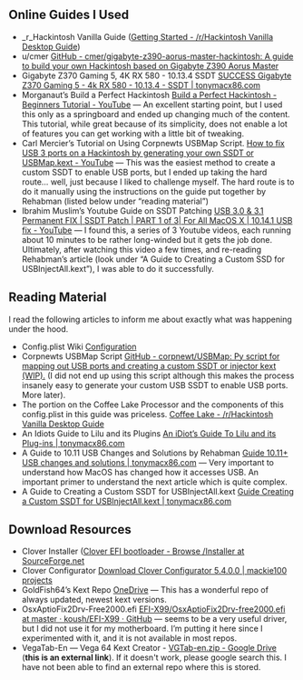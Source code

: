 ## Online Guides I Used

* \_r\_Hackintosh Vanilla Guide ([Getting Started - /r/Hackintosh Vanilla Desktop Guide](https://hackintosh.gitbook.io/-r-hackintosh-vanilla-desktop-guide/))
* u/cmer [GitHub - cmer/gigabyte-z390-aorus-master-hackintosh: A guide to build your own Hackintosh based on Gigabyte Z390 Aorus Master](https://github.com/cmer/gigabyte-z390-aorus-master-hackintosh)
* Gigabyte Z370 Gaming 5, 4K RX 580 - 10.13.4 SSDT [SUCCESS Gigabyte Z370 Gaming 5 - 4k RX 580 - 10.13.4 - SSDT | tonymacx86.com](https://www.tonymacx86.com/threads/success-gigabyte-z370-gaming-5-4k-rx-580-10-13-4-ssdt.250028/)
* Morganaut’s Build a Perfect Hackintosh [Build a Perfect Hackintosh - Beginners Tutorial - YouTube](https://www.youtube.com/watch?v=fA9AotXqkqA&t=781s) — An excellent starting point, but I used this only as a springboard and ended up changing much of the content. This tutorial, while great because of its simplicity, does not enable a lot of features you can get working with a little bit of tweaking.
* Carl Mercier’s Tutorial on Using Corpnewts USBMap Script. [How to fix USB 3 ports on a Hackintosh by generating your own SSDT or USBMap.kext - YouTube](https://www.youtube.com/watch?v=j3V7szXZZTc&t=83s) — This was the easiest method to create a custom SSDT to enable USB ports, but I ended up taking the hard route… well, just because I liked to challenge myself. The hard route is to do it manually using the instructions on the guide put together by Rehabman (listed below under “reading material”)
* Ibrahim Muslim’s Youtube Guide on SSDT Patching [USB 3.0 & 3.1 Permanent FIX | SSDT Patch | PART 1 of 3| For All MacOS X | 10.14.1 USB fix - YouTube](https://www.youtube.com/watch?v=dFihvGaLmMQ&t=10s) — I found this, a series of 3 Youtube videos, each running about 10 minutes to be rather long-winded but it gets the job done. Ultimately, after watching this video a few times, and re-reading Rehabman’s article (look under “A Guide to Creating a Custom SSD for USBInjectAll.kext”), I was able to do it successfully.

## Reading Material

I read the following articles to inform me about exactly what was happening under the hood.

* Config.plist Wiki [Configuration](https://clover-wiki.zetam.org/Configuration#Config.plist-structure)
* Corpnewts USBMap Script [GitHub - corpnewt/USBMap: Py script for mapping out USB ports and creating a custom SSDT or injector kext (WIP).](https://github.com/corpnewt/USBMap) (I did not end up using this script although this makes the process insanely easy to generate your custom USB SSDT to enable USB ports. More later).
* The portion on the Coffee Lake Processor and the components of this config.plist in this guide was priceless. [Coffee Lake - /r/Hackintosh Vanilla Desktop Guide](https://hackintosh.gitbook.io/-r-hackintosh-vanilla-desktop-guide/config.plist-per-hardware/coffee-lake)
* An Idiots Guide to Lilu and its Plugins [An iDiot’s Guide To Lilu and its Plug-ins | tonymacx86.com](https://www.tonymacx86.com/threads/an-idiots-guide-to-lilu-and-its-plug-ins.260063/)
* A Guide to 10.11 USB Changes and Solutions by Rehabman [Guide 10.11+ USB changes and solutions | tonymacx86.com](https://www.tonymacx86.com/threads/guide-10-11-usb-changes-and-solutions.173616/) — Very important to understand how MacOS has changed how it accesses USB. An important primer to understand the next article which is quite complex.
* A Guide to Creating a Custom SSDT for USBInjectAll.kext [Guide Creating a Custom SSDT for USBInjectAll.kext | tonymacx86.com](https://www.tonymacx86.com/threads/guide-creating-a-custom-ssdt-for-usbinjectall-kext.211311/)

## Download Resources

* Clover Installer ([Clover EFI bootloader -  Browse /Installer at SourceForge.net](https://sourceforge.net/projects/cloverefiboot/files/Installer/)
* Clover Configurator  [Download Clover Configurator 5.4.0.0 | mackie100 projects](https://mackie100projects.altervista.org/download-clover-configurator/)
* GoldFish64’s Kext Repo [OneDrive](https://onedrive.live.com/?authkey=%21APjCyRpzoAKp4xs&id=FE4038DA929BFB23%21455036&cid=FE4038DA929BFB23) — This has a wonderful repo of always updated, newest kext versions.
* OsxAptioFix2Drv-Free2000.efi  [EFI-X99/OsxAptioFix2Drv-free2000.efi at master · koush/EFI-X99 · GitHub](https://github.com/koush/EFI-X99/blob/master/CLOVER/drivers64UEFI/OsxAptioFix2Drv-free2000.efi)  — seems to be a very useful driver, but I did not use it for my motherboard. I’m putting it here since I experimented with it, and it is not available in most repos.
* VegaTab-En — Vega 64 Kext Creator - [VGTab-en.zip - Google Drive](https://drive.google.com/open?id=1BHmkaoCzXD6xAq_-iKrhPM0z2eQhaitI) (**this is an external link**). If it doesn't work, please google search this. I have not been able to find an external repo where this is stored. 
